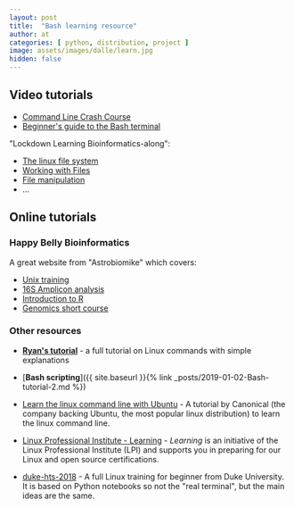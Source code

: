 ```yaml
---
layout: post
title:  "Bash learning resource"
author: at
categories: [ python, distribution, project ]
image: assets/images/dalle/learn.jpg
hidden: false
---
```



## Video tutorials

* [Command Line Crash Course](https://www.youtube.com/watch?v=yz7nYlnXLfE)
* [Beginner's guide to the Bash terminal](https://www.youtube.com/watch?v=oxuRxtrO2Ag)
  
"Lockdown Learning Bioinformatics-along":

* [The linux file system](https://www.youtube.com/watch?v=P8OmVPd82NI&list=PLzfP3sCXUnxGpXB3NsG2WOk2txomLIwX6&index=2)
* [Working with Files](https://www.youtube.com/watch?v=QHmDPMgeheA&list=PLzfP3sCXUnxGpXB3NsG2WOk2txomLIwX6&index=3)
* [File manipulation](https://www.youtube.com/watch?v=_4G6kTZCP4c&list=PLzfP3sCXUnxGpXB3NsG2WOk2txomLIwX6&index=4)
* ...

## Online tutorials

### Happy Belly Bioinformatics

A great website from "Astrobiomike" which covers:
* [Unix training](https://astrobiomike.github.io/unix/)
* [16S Amplicon analysis](https://astrobiomike.github.io/amplicon/)
* [Introduction to R](https://astrobiomike.github.io/R/)
* [Genomics short course](https://astrobiomike.github.io/genomics/)

### Other resources

* [**Ryan's tutorial**](https://ryanstutorials.net/linuxtutorial/) - a full tutorial on Linux commands with simple explanations
* [**Bash scripting**]({{ site.baseurl }}{% link _posts/2019-01-02-Bash-tutorial-2.md %})

* [Learn the linux command line with Ubuntu](https://ubuntu.com/tutorials/command-line-for-beginners#4-creating-folders-and-files) - A tutorial by Canonical (the company backing Ubuntu, the most popular linux distribution) to learn the linux command line.
* [Linux Professional Institute - Learning](https://learning.lpi.org/en/learning-materials/010-160/2/2.1/) - *Learning* is an initiative of the Linux Professional Institute (LPI) and supports you in preparing for our Linux and open source certifications. 
* [duke-hts-2018](https://people.duke.edu/~ccc14/duke-hts-2018/slides.html) - A full Linux training for beginner from Duke University. It is based on Python notebooks so
not the "real terminal", but the main ideas are the same.

